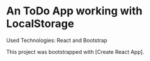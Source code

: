 # An ToDo App working with LocalStorage

Used Technologies: React and Bootstrap

This project was bootstrapped with [Create React App].

